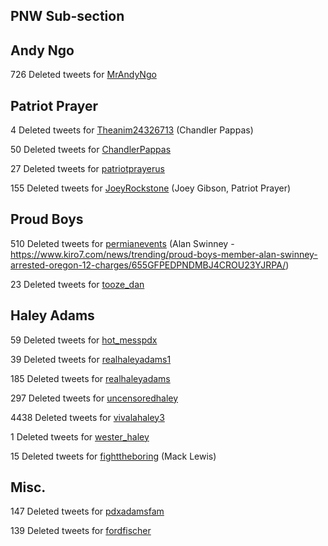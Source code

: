 ## PNW Sub-section


 
 ## Andy Ngo
 
 726 Deleted tweets for [MrAndyNgo](datasets/mrandyngo.md)
 
 ## Patriot Prayer
 
 4 Deleted tweets for [Theanim24326713](datasets/theanim24326713-deleted.md) (Chandler Pappas)
 
 50 Deleted tweets for [ChandlerPappas](datasets/chandlerpappas.md)
 
 27 Deleted tweets for [patriotprayerus](datasets/patriotprayerus-deleted.md)
 
 155 Deleted tweets for [JoeyRockstone](datasets/joeyrockstone-deleted.md) (Joey Gibson, Patriot Prayer)
 
 
 ## Proud Boys
 
 510 Deleted tweets for [permianevents](datasets/permianevents-deleted.md) (Alan Swinney - https://www.kiro7.com/news/trending/proud-boys-member-alan-swinney-arrested-oregon-12-charges/655GFPEDPNDMBJ4CROU23YJRPA/)
 
 23 Deleted tweets for [tooze_dan](datasets/tooze_dan.md)
 
 
 ## Haley Adams
 
 59 Deleted tweets for [hot_messpdx](datasets/hot_messpdx-deleted.md)
 
 39 Deleted tweets for [realhaleyadams1](datasets/realhaleyadams1-deleted.md)
 
 185 Deleted tweets for [realhaleyadams](datasets/realhaleyadams-deleted.md)
 
 297 Deleted tweets for [uncensoredhaley](datasets/uncensoredhaley-deleted.md)
 
 4438 Deleted tweets for [vivalahaley3](datasets/vivalahaley3-deleted.md)
 
 1 Deleted tweets for [wester_haley](datasets/wester_haley-deleted.md)
 
 15 Deleted tweets for [fighttheboring](datasets/fighttheboring-deleted.md) (Mack Lewis)
 
 ## Misc.
 
 147 Deleted tweets for [pdxadamsfam](datasets/pdxadamsfam-deleted.md)
 
 139 Deleted tweets for [fordfischer](datasets/fordfischer-deleted.md)
 
 
